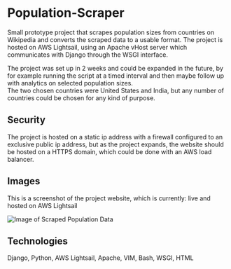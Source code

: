 # Population-Scraper
Small prototype project that scrapes population sizes from countries on Wikipedia and converts the scraped data to a usable format. The project is hosted on AWS Lightsail, using an Apache vHost server which communicates with Django through the WSGI interface. 

The project was set up in 2 weeks and could be expanded in the future, by for example running the script at a timed interval and then maybe follow up with analytics on selected population sizes.  
The two chosen countries were United States and India, but any number of countries could be chosen for any kind of purpose. 

## Security
The project is hosted on a static ip address with a firewall configured to an exclusive public ip address, but as the project 
expands, the website should be hosted on a HTTPS domain, which could be done with an AWS load balancer.  

## Images

This is a screenshot of the project website, which is currently: live and hosted on AWS Lightsail

![Image of Scraped Population Data](https://github.com/JonasKVJ/Population-Scraper-AWS-Lightsail/blob/master/Embedded-ScrapedProjectData.png)


## Technologies
Django, Python, AWS Lightsail, Apache, VIM, Bash, WSGI, HTML
